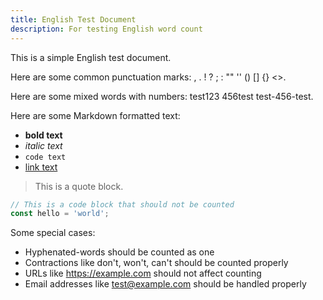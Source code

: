 ```yaml
---
title: English Test Document
description: For testing English word count
---
```


This is a simple English test document.

Here are some common punctuation marks: , . ! ? ; : "" '' () [] {} <>.

Here are some mixed words with numbers: test123 456test test-456-test.

Here are some Markdown formatted text:
- **bold text**
- *italic text*
- `code text`
- [link text](https://example.com)

> This is a quote block.

```js
// This is a code block that should not be counted
const hello = 'world';
```

Some special cases:
- Hyphenated-words should be counted as one
- Contractions like don't, won't, can't should be counted properly
- URLs like https://example.com should not affect counting
- Email addresses like test@example.com should be handled properly
